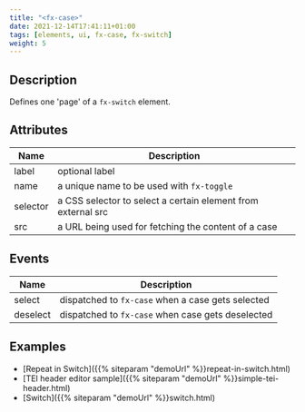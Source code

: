 ```yaml
---
title: "<fx-case>"
date: 2021-12-14T17:41:11+01:00
tags: [elements, ui, fx-case, fx-switch]
weight: 5
---
```


## Description

Defines one 'page' of a `fx-switch` element.

## Attributes

| Name | Description                                                  |
|------|--------------------------------------------------------------|
| label | optional label                                               |
| name | a unique name to be used with `fx-toggle`                    |
| selector | a CSS selector to select a certain element from external src |
| src | a URL being used for fetching the content of a case          | 


## Events

| Name | Description |
|------|-------------|
| select | dispatched to `fx-case` when a case gets selected |
| deselect | dispatched to `fx-case` when case gets deselected |
  
## Examples

* [Repeat in Switch]({{% siteparam "demoUrl" %}}repeat-in-switch.html)
* [TEI header editor sample]({{% siteparam "demoUrl" %}}simple-tei-header.html)
* [Switch]({{% siteparam "demoUrl" %}}switch.html)



